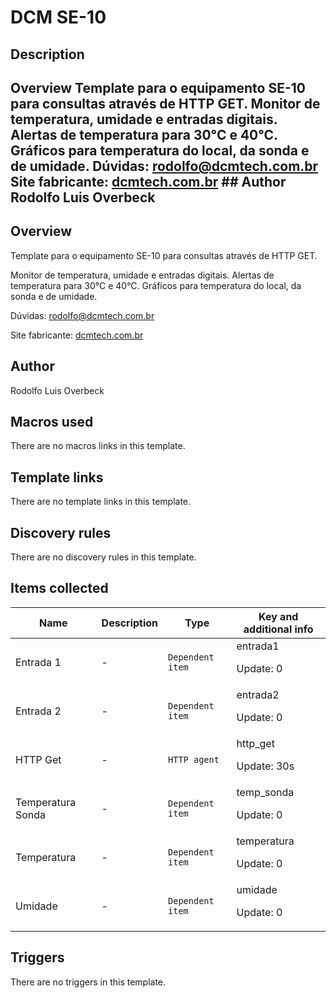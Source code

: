 # DCM SE-10

## Description

## Overview Template para o equipamento SE-10 para consultas através de HTTP GET. Monitor de temperatura, umidade e entradas digitais. Alertas de temperatura para 30°C e 40°C. Gráficos para temperatura do local, da sonda e de umidade. Dúvidas: rodolfo@dcmtech.com.br Site fabricante: [dcmtech.com.br](https://dcmtech.com.br/) ## Author Rodolfo Luis Overbeck 

## Overview

Template para o equipamento SE-10 para consultas através de HTTP GET.


Monitor de temperatura, umidade e entradas digitais. Alertas de temperatura para 30°C e 40°C. Gráficos para temperatura do local, da sonda e de umidade.


Dúvidas: rodolfo@dcmtech.com.br


Site fabricante: [dcmtech.com.br](https://dcmtech.com.br/)



## Author

Rodolfo Luis Overbeck

## Macros used

There are no macros links in this template.

## Template links

There are no template links in this template.

## Discovery rules

There are no discovery rules in this template.

## Items collected

|Name|Description|Type|Key and additional info|
|----|-----------|----|----|
|Entrada 1|<p>-</p>|`Dependent item`|entrada1<p>Update: 0</p>|
|Entrada 2|<p>-</p>|`Dependent item`|entrada2<p>Update: 0</p>|
|HTTP Get|<p>-</p>|`HTTP agent`|http_get<p>Update: 30s</p>|
|Temperatura Sonda|<p>-</p>|`Dependent item`|temp_sonda<p>Update: 0</p>|
|Temperatura|<p>-</p>|`Dependent item`|temperatura<p>Update: 0</p>|
|Umidade|<p>-</p>|`Dependent item`|umidade<p>Update: 0</p>|
## Triggers

There are no triggers in this template.

